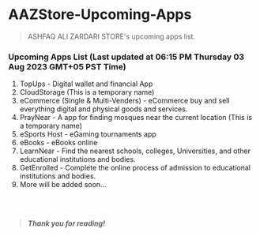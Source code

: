 # AAZStore-Upcoming-Apps
> ASHFAQ ALI ZARDARI STORE's upcoming apps list.

### Upcoming Apps List (Last updated at 06:15 PM Thursday 03 Aug 2023 GMT+05 PST Time)

  
1. TopUps - Digital wallet and financial App
1. CloudStorage (This is a temporary name)
1. eCommerce (Single & Multi-Venders) - eCommerce buy and sell everything digital and physical goods and services. 
1. PrayNear - A app for finding mosques near the current location (This is a temporary name)
1. eSports Host - eGaming tournaments app
1. eBooks - eBooks online
1. LearnNear - Find the nearest schools, colleges, Universities, and other educational institutions and bodies.
1. GetEnrolled - Complete the online process of admission to educational institutions and bodies.
1. More will be added soon...  
  
<br>
<br>
   
> **_Thank you for reading!_**
